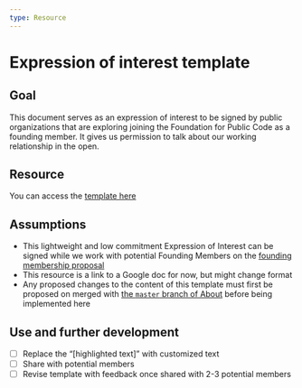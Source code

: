 ```yaml
---
type: Resource
---
```


# Expression of interest template

## Goal

This document serves as an expression of interest to be signed by public organizations that are exploring joining the Foundation for Public Code as a founding member.  It gives us permission to talk about our working relationship in the open.

## Resource

You can access the [template here](https://docs.google.com/document/d/1jGQYAMkefcEtkblIrJXc6KpIzQZQCjL2QJBDA6wbHfc/edit?usp=sharing)

## Assumptions

* This lightweight and low commitment Expression of Interest can be signed while we work with potential Founding Members on the [founding membership proposal](founding-membership-proposal.md)
* This resource is a link to a Google doc for now, but might change format
* Any proposed changes to the content of this template must first be proposed on merged with [the `master` branch of About](https://github.com/publiccodenet/about/tree/master) before being implemented here

## Use and further development

- [ ] Replace the “[highlighted text]” with customized text
- [ ] Share with potential members
- [ ] Revise template with feedback once shared with 2-3 potential members
